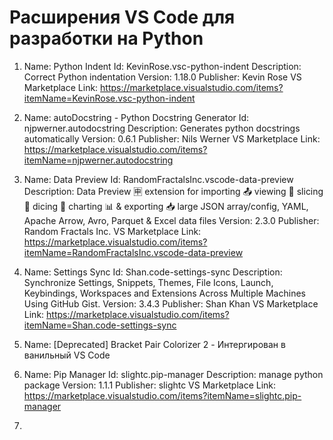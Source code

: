 # Расширения VS Code для разработки на Python

1. Name: Python Indent
Id: KevinRose.vsc-python-indent
Description: Correct Python indentation
Version: 1.18.0
Publisher: Kevin Rose
VS Marketplace Link: https://marketplace.visualstudio.com/items?itemName=KevinRose.vsc-python-indent

2. Name: autoDocstring - Python Docstring Generator
Id: njpwerner.autodocstring
Description: Generates python docstrings automatically
Version: 0.6.1
Publisher: Nils Werner
VS Marketplace Link: https://marketplace.visualstudio.com/items?itemName=njpwerner.autodocstring

3. Name: Data Preview
Id: RandomFractalsInc.vscode-data-preview
Description: Data Preview 🈸 extension for importing 📤 viewing 🔎 slicing 🔪 dicing 🎲 charting 📊 & exporting 📥 large JSON array/config, YAML, Apache Arrow, Avro, Parquet & Excel data files
Version: 2.3.0
Publisher: Random Fractals Inc.
VS Marketplace Link: https://marketplace.visualstudio.com/items?itemName=RandomFractalsInc.vscode-data-preview

4. Name: Settings Sync
Id: Shan.code-settings-sync
Description: Synchronize Settings, Snippets, Themes, File Icons, Launch, Keybindings, Workspaces and Extensions Across Multiple Machines Using GitHub Gist.
Version: 3.4.3
Publisher: Shan Khan
VS Marketplace Link: https://marketplace.visualstudio.com/items?itemName=Shan.code-settings-sync

5. Name: [Deprecated] Bracket Pair Colorizer 2 - Интергирован в ванильный VS Code

6. Name: Pip Manager
Id: slightc.pip-manager
Description: manage python package
Version: 1.1.1
Publisher: slightc
VS Marketplace Link: https://marketplace.visualstudio.com/items?itemName=slightc.pip-manager

7. 